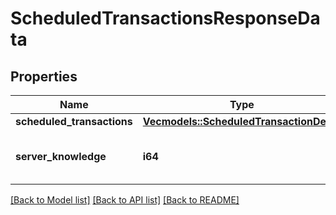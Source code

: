 # ScheduledTransactionsResponseData

## Properties

Name | Type | Description | Notes
------------ | ------------- | ------------- | -------------
**scheduled_transactions** | [**Vec<models::ScheduledTransactionDetail>**](ScheduledTransactionDetail.md) |  | 
**server_knowledge** | **i64** | The knowledge of the server | 

[[Back to Model list]](../README.md#documentation-for-models) [[Back to API list]](../README.md#documentation-for-api-endpoints) [[Back to README]](../README.md)


